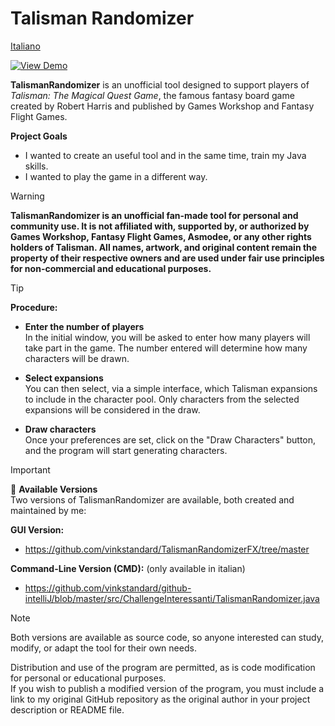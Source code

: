 # Talisman Randomizer

[Italiano](README.it.md) 

[![View Demo](https://img.shields.io/badge/▶%20View%20Demo-gray)](img/clip.gif)

**TalismanRandomizer** is an unofficial tool designed to support players of *Talisman: The Magical Quest Game*, the famous fantasy board game created by Robert Harris and published by Games Workshop and Fantasy Flight Games.

**Project Goals**  

- I wanted to create an useful tool and in the same time, train my Java skills.
- I wanted to play the game in a different way.

> [!WARNING]
> **TalismanRandomizer is an unofficial fan-made tool for personal and community use.
> It is not affiliated with, supported by, or authorized by Games Workshop, Fantasy Flight Games, Asmodee, or any other rights holders of Talisman.
> All names, artwork, and original content remain the property of their respective owners and are used under fair use principles for non-commercial and educational purposes.**

> [!TIP]
> **Procedure:**  
> - **Enter the number of players**  
>  In the initial window, you will be asked to enter how many players will take part in the game. The number entered will determine how many characters will be drawn.
>
> - **Select expansions**  
>  You can then select, via a simple interface, which Talisman expansions to include in the character pool. Only characters from the selected expansions will be considered in the draw.
>
> - **Draw characters**  
>  Once your preferences are set, click on the "Draw Characters" button, and the program will start generating characters.

> [!IMPORTANT]  
> 🔗 **Available Versions**  
> Two versions of TalismanRandomizer are available, both created and maintained by me:
>
> **GUI Version:**  
> - https://github.com/vinkstandard/TalismanRandomizerFX/tree/master
>
> **Command-Line Version (CMD):** (only available in italian)
> - https://github.com/vinkstandard/github-intelliJ/blob/master/src/ChallengeInteressanti/TalismanRandomizer.java

> [!NOTE]
> Both versions are available as source code, so anyone interested can study, modify, or adapt the tool for their own needs.
>
> Distribution and use of the program are permitted, as is code modification for personal or educational purposes.  
> If you wish to publish a modified version of the program, you must include a link to my original GitHub repository as the original author in your project description or README file.
